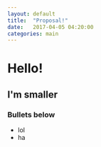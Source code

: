 ```yaml
---
layout: default
title:  "Proposal!"
date:   2017-04-05 04:20:00
categories: main
---
```


# Hello!
## I'm smaller
### Bullets below
* lol
* ha

[jekyll-gh]: https://github.com/mojombo/jekyll
[jekyll]:    http://jekyllrb.com